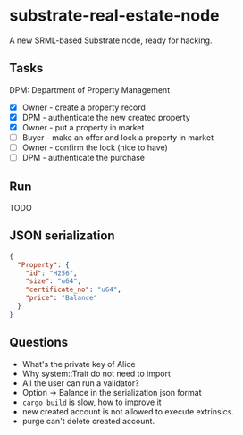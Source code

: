 # substrate-real-estate-node

A new SRML-based Substrate node, ready for hacking.

## Tasks
DPM: Department of Property Management

* [x] Owner - create a property record
* [x] DPM - authenticate the new created property
* [x] Owner - put a property in market
* [ ] Buyer - make an offer and lock a property in market
* [ ] Owner - confirm the lock (nice to have)
* [ ] DPM - authenticate the purchase

## Run
TODO

## JSON serialization
```json
{
  "Property": {
    "id": "H256",
    "size": "u64",
    "certificate_no": "u64",
    "price": "Balance"
  }
}
```

## Questions
* What's the private key of Alice
* Why system::Trait do not need to import
* All the user can run a validator?
* Option<Balance> -> Balance in the serialization json format
* `cargo build` is slow, how to improve it
* new created account is not allowed to execute extrinsics.
* purge can't delete created account.

